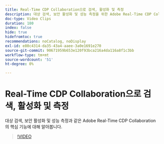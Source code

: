 ```yaml
---
title: Real-Time CDP Collaboration으로 검색, 활성화 및 측정
description: 대상 검색, 보안 활성화 및 성능 측정을 위한 Adobe Real-Time CDP Collaboration의 핵심 기능에 대해 알아봅니다.
doc-type: Video Clips
duration: 180
index: false
hide: true
hidefromtoc: true
recommendations: noCatalog, noDisplay
exl-id: e80c4314-da35-43a4-aaee-3a0e1691e270
source-git-commit: 90671959b653e120f93bca216a4da116a8f1c3bb
workflow-type: tm+mt
source-wordcount: '51'
ht-degree: 0%

---
```


# Real-Time CDP Collaboration으로 검색, 활성화 및 측정

대상 검색, 보안 활성화 및 성능 측정과 같은 Adobe Real-Time CDP Collaboration의 핵심 기능에 대해 알아봅니다.

<!-- 72_OS511_3442426_179_discover-activate-and-measure-with-realtime-cdp-collaboration -->
>[!VIDEO](https://video.tv.adobe.com/v/3458275/?learn=on&enablevpops=true)
